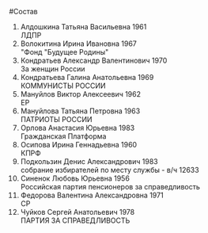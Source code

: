 #Состав
1. Алдошкина Татьяна Васильевна 1961   
    ЛДПР
2. Волокитина Ирина Ивановна 1967   
    "Фонд "Будущее Родины"
3. Кондратьев Александр Валентинович 1970   
    За женщин России
4. Кондратьева Галина Анатольевна 1969   
    КОММУНИСТЫ РОССИИ
5. Мануйлов Виктор Алексеевич 1962   
    ЕР
6. Мануйлова Татьяна Петровна 1963   
    ПАТРИОТЫ РОССИИ
7. Орлова Анастасия Юрьевна 1983   
    Гражданская Платформа
8. Осипова Ирина Геннадьевна 1960   
    КПРФ
9. Подкользин Денис Александрович 1983   
    собрание избирателей по месту службы - в/ч 12633
10. Синенок Любовь Юрьевна 1956   
    Российская партия пенсионеров за справедливость
11. Федорова Валентина Александровна 1971   
    СР
12. Чуйков Сергей Анатольевич 1978   
    ПАРТИЯ ЗА СПРАВЕДЛИВОСТЬ
